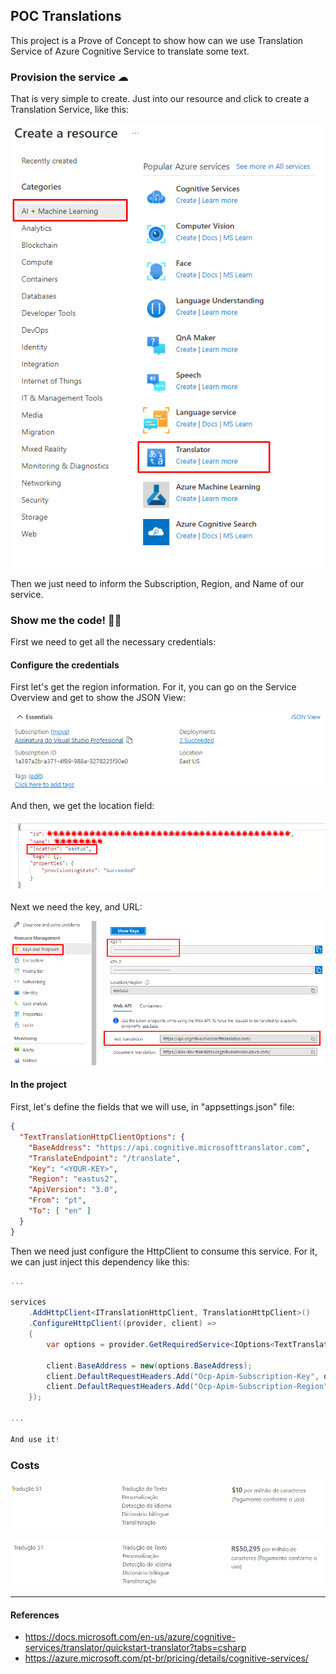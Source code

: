 ﻿## POC Translations
This project is a Prove of Concept to show how can we use Translation Service of Azure Cognitive Service to translate some text.

### Provision the service ☁
That is very simple to create. Just into our resource and click to create a Translation Service, like this:

![translation-service](./imgs/create-translate-service.png)

Then we just need to inform the Subscription, Region, and Name of our service.

### Show me the code! 👨‍💻

First we need to get all the necessary credentials:

#### Configure the credentials

First let's get the region information. For it, you can go on the Service Overview and get to show the JSON View:

![location-json-view](./imgs/resource-json-view.png)

And then, we get the location field:

![location-json-view](./imgs/location-json-view.png)

Next we need the key, and URL:

![keys](./imgs/keys.png)

#### In the project

First, let's define the fields that we will use, in "appsettings.json" file:

```json
{
  "TextTranslationHttpClientOptions": {
    "BaseAddress": "https://api.cognitive.microsofttranslator.com",
    "TranslateEndpoint": "/translate",
    "Key": "<YOUR-KEY>",
    "Region": "eastus2",
    "ApiVersion": "3.0",
    "From": "pt",
    "To": [ "en" ]
  }
}
```

Then we need just configure the HttpClient to consume this service. For it, we can just inject this dependency like this:

```csharp
...

services
    .AddHttpClient<ITranslationHttpClient, TranslationHttpClient>()
    .ConfigureHttpClient((provider, client) =>
    {
        var options = provider.GetRequiredService<IOptions<TextTranslationHttpClientOptions>>().Value;

        client.BaseAddress = new(options.BaseAddress);
        client.DefaultRequestHeaders.Add("Ocp-Apim-Subscription-Key", options.Key);
        client.DefaultRequestHeaders.Add("Ocp-Apim-Subscription-Region", options.Region);
    });

...

And use it!


```

### Costs

![costs-en-us](./imgs/costs-en-us.png)

![costs-pt-br](./imgs/costs-pt-br.png)

---

#### References
* https://docs.microsoft.com/en-us/azure/cognitive-services/translator/quickstart-translator?tabs=csharp
* https://azure.microsoft.com/pt-br/pricing/details/cognitive-services/